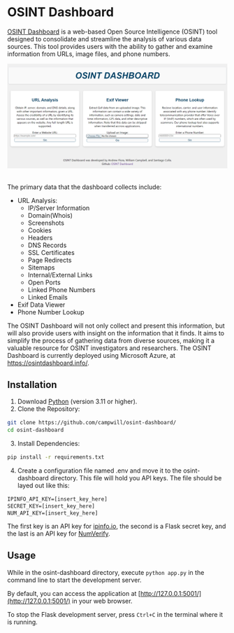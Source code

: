 # OSINT Dashboard
[OSINT Dashboard](https://osintdashboard.azurewebsites.net/) is a web-based Open Source Intelligence (OSINT) tool designed to consolidate and streamline the analysis of various data sources. This tool provides users with the ability to gather and examine information from URLs, image files, and phone numbers.

<div align="center">
  <img src="Course Documents/screenshot.png">
</div>&nbsp;

The primary data that the dashboard collects include:

* URL Analysis:
    * IP/Server Information
    * Domain(Whois)
    * Screenshots
    * Cookies
    * Headers
    * DNS Records
    * SSL Certificates
    * Page Redirects
    * Sitemaps
    * Internal/External Links
    * Open Ports
    * Linked Phone Numbers
    * Linked Emails
* Exif Data Viewer
* Phone Number Lookup

The OSINT Dashboard will not only collect and present this information, but will also provide users with insight on the information that it finds. It aims to simplify the process of gathering data from diverse sources, making it a valuable resource for OSINT investigators and researchers. The OSINT Dashboard is currently deployed using Microsoft Azure, at https://osintdashboard.info/.

## Installation
1. Download [Python](https://www.python.org/downloads/) (version 3.11 or higher).
2. Clone the Repository:
```bash
git clone https://github.com/campwill/osint-dashboard/
cd osint-dashboard
```
3. Install Dependencies:
```bash
pip install -r requirements.txt
```
4. Create a configuration file named .env and move it to the osint-dashboard directory. This file will hold you API keys. The file should be layed out like this:
```
IPINFO_API_KEY=[insert_key_here] 
SECRET_KEY=[insert_key_here]
NUM_API_KEY=[insert_key_here]
```
The first key is an API key for [ipinfo.io](https://ipinfo.io/), the second is a Flask secret key, and the last is an API key for [NumVerify](https://numverify.com/).

## Usage
While in the osint-dashboard directory, execute `python app.py` in the command line to start the development server.

By default, you can access the application at [http://127.0.0.1:5001/](http://127.0.0.1:5001/) in your web browser.

To stop the Flask development server, press `Ctrl+C` in the terminal where it is running.
